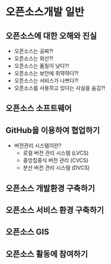 # 오픈소스개발 일반

## 오픈소스에 대한 오해와 진실
- 오픈소스는 공짜?!
- 오픈소스는 외산?!
- 오픈소스는 품질이 낮다?!
- 오픈소스는 보안에 취약하다?!
- 오픈소스는 서비스가 나쁘다?!
- 오픈소스를 사용하고 있다는 사실을 숨김?!

## 오픈소스 소프트웨어

## GitHub을 이용하여 협업하기
- 버전관리 시스템이란?
  - 로컬 버전 관리 시스템 (LVCS)
  - 중앙집중식 버전 관리 (CVCS)
  - 분산 버전 관리 시스템 (DVCS)

## 오픈소스 개발환경 구축하기

## 오픈소스 서비스 환경 구축하기

## 오픈소스 GIS
 
## 오픈소스 활동에 참여하기
